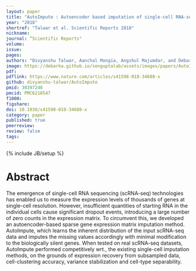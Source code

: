 ```yaml
---
layout: paper
title: "AutoImpute : Autoencoder based imputation of single-cell RNA-seq data"
year: "2018"
shortref: "Talwar et al. Scientific Reports 2018"
nickname:
journal: “Scientific Reports"
volume:
issue:
pages:
authors: "Divyanshu Talwar, Aanchal Mongia, Angshul Majumdar, and Debarka Sengupta"
image: https://debarka.github.io/senguptalab/assets/images/papers/AutoImpute.png
pdf:
pdflink: https://www.nature.com/articles/s41598-018-34688-x
github: divyanshu-talwar/AutoImpute
pmid: 30397240
pmcid: PMC6218547
f1000:
figshare:
doi: 10.1038/s41598-018-34688-x 
category: paper
published: true
peerreview:
review: false
tags:
---
```

{% include JB/setup %}


# Abstract

The emergence of single-cell RNA sequencing (scRNA-seq) technologies has enabled us to measure the expression levels of thousands of genes at single-cell resolution. However, insufficient quantities of starting RNA in the individual cells cause significant dropout events, introducing a large number of zero counts in the expression matrix. To circumvent this, we developed an autoencoder-based sparse gene expression matrix imputation method. AutoImpute, which learns the inherent distribution of the input scRNA-seq data and imputes the missing values accordingly with minimal modification to the biologically silent genes. When tested on real scRNA-seq datasets, AutoImpute performed competitively wrt., the existing single-cell imputation methods, on the grounds of expression recovery from subsampled data, cell-clustering accuracy, variance stabilization and cell-type separability.
